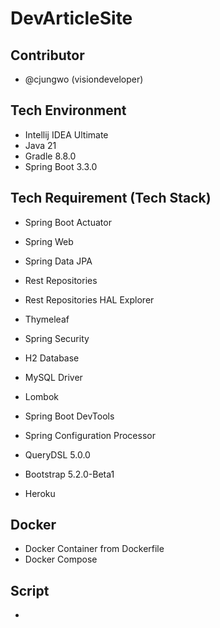 # DevArticleSite

## Contributor
- @cjungwo (visiondeveloper)

## Tech Environment
- Intellij IDEA Ultimate 
- Java 21
- Gradle 8.8.0 
- Spring Boot 3.3.0

## Tech Requirement (Tech Stack)
- Spring Boot Actuator 
- Spring Web 
- Spring Data JPA 
- Rest Repositories 
- Rest Repositories HAL Explorer 
- Thymeleaf 
- Spring Security 
- H2 Database 
- MySQL Driver 
- Lombok 
- Spring Boot DevTools 
- Spring Configuration Processor 

- QueryDSL 5.0.0 
- Bootstrap 5.2.0-Beta1 
- Heroku

## Docker
- Docker Container from Dockerfile
- Docker Compose

## Script
- 